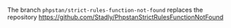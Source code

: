 The branch `phpstan/strict-rules-function-not-found` replaces the repository https://github.com/Stadly/PhpstanStrictRulesFunctionNotFound
